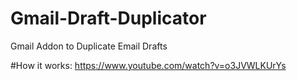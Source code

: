 # Gmail-Draft-Duplicator
Gmail Addon to Duplicate Email Drafts

#How it works:
https://www.youtube.com/watch?v=o3JVWLKUrYs
